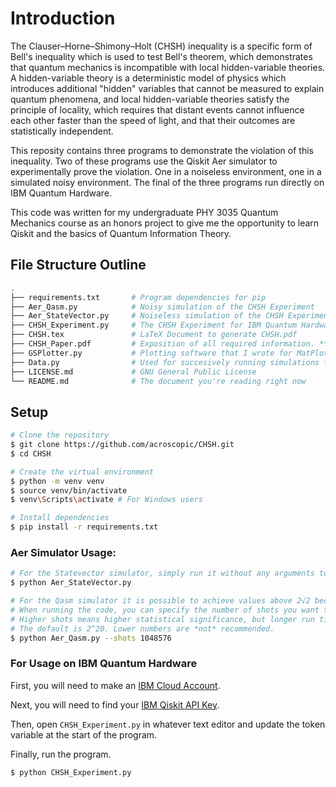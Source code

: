 # Introduction

The Clauser–Horne–Shimony–Holt (CHSH) inequality is a specific form of Bell's inequality which is used to test Bell's theorem, which demonstrates that quantum mechanics is incompatible with local hidden-variable theories. A hidden-variable theory is a deterministic model of physics which introduces additional "hidden" variables that cannot be measured to explain quantum phenomena, and local hidden-variable theories satisfy the principle of locality, which requires that distant events cannot influence each other faster than the speed of light, and that their outcomes are statistically independent.

This reposity contains three programs to demonstrate the violation of this inequality. Two of these programs use the Qiskit Aer simulator to experimentally prove the violation. One in a noiseless environment, one in a simulated noisy environment. The final of the three programs run directly on IBM Quantum Hardware.

This code was written for my undergraduate PHY 3035 Quantum Mechanics course as an honors project to give me the opportunity to learn Qiskit and the basics of Quantum Information Theory.

## File Structure Outline
```bash
.
├── requirements.txt       # Program dependencies for pip
├── Aer_Qasm.py            # Noisy simulation of the CHSH Experiment
├── Aer_StateVector.py     # Noiseless simulation of the CHSH Experiment
├── CHSH_Experiment.py     # The CHSH Experiment for IBM Quantum Hardware
├── CHSH.tex               # LaTeX Document to generate CHSH.pdf  
├── CHSH_Paper.pdf         # Exposition of all required information. **READ ME**
├── GSPlotter.py           # Plotting software that I wrote for MatPlotLib
├── Data.py                # Used for succesively running simulations for plot generation
├── LICENSE.md             # GNU General Public License
└── README.md              # The document you're reading right now
```

## Setup
```bash
# Clone the repository
$ git clone https://github.com/acroscopic/CHSH.git
$ cd CHSH

# Create the virtual environment
$ python -m venv venv
$ source venv/bin/activate
$ venv\Scripts\activate # For Windows users

# Install dependencies
$ pip install -r requirements.txt
```

### Aer Simulator Usage:
```bash
# For the Statevector simulator, simply run it without any arguments to see the static results
$ python Aer_StateVector.py

# For the Qasm simulator it is possible to achieve values above 2√2 because of the inherent noise
# When running the code, you can specify the number of shots you want to pass
# Higher shots means higher statistical significance, but longer run times
# The default is 2^20. Lower numbers are *not* recommended.
$ python Aer_Qasm.py --shots 1048576 
```

### For Usage on IBM Quantum Hardware

First, you will need to make an [IBM Cloud Account](https://quantum.cloud.ibm.com/registration).

Next, you will need to find your [IBM Qiskit API Key](https://quantum.cloud.ibm.com/).

Then, open `CHSH_Experiment.py` in whatever text editor and update the token variable at the start of the program.

Finally, run the program.

```bash
$ python CHSH_Experiment.py
```
